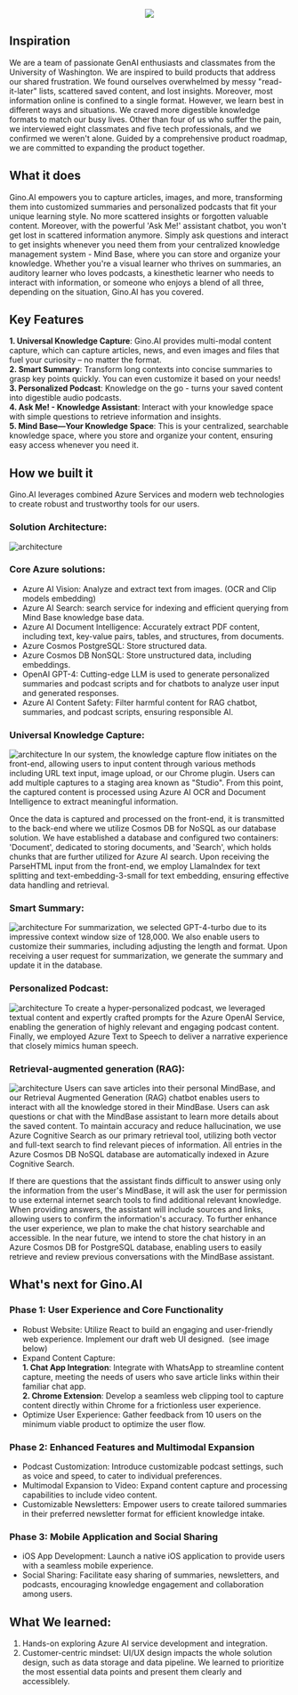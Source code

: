 <p align="center"><img src="https://github.com/aiearthhack/gino/blob/main/logo2.png"></p>


## Inspiration
We are a team of passionate GenAI enthusiasts and classmates from the University of Washington. We are inspired to build products that address our shared frustration. 
We found ourselves overwhelmed by messy "read-it-later" lists, scattered saved content, and lost insights. Moreover, most information online is confined to a single format. However, we learn best in different ways and situations. We craved more digestible knowledge formats to match our busy lives.
Other than four of us who suffer the pain, we interviewed eight classmates and five tech professionals, and we confirmed we weren't alone.
Guided by a comprehensive product roadmap, we are committed to expanding the product together.

## What it does
Gino.AI empowers you to capture articles, images, and more, transforming them into customized summaries and personalized podcasts that fit your unique learning style. No more scattered insights or forgotten valuable content.
Moreover, with the powerful 'Ask Me!' assistant chatbot, you won't get lost in scattered information anymore. Simply ask questions and interact to get insights whenever you need them from your centralized knowledge management system - Mind Base, where you can store and organize your knowledge.
Whether you're a visual learner who thrives on summaries, an auditory learner who loves podcasts, a kinesthetic learner who needs to interact with information, or someone who enjoys a blend of all three, depending on the situation, Gino.AI has you covered.
## Key Features <br>
**1. Universal Knowledge Capture**:  Gino.AI provides multi-modal content capture, which can capture articles, news, and even images and files that fuel your curiosity – no matter the format.  
**2. Smart Summary**:  Transform long contexts into concise summaries to grasp key points quickly. You can even customize it based on your needs!  
**3. Personalized Podcast**:
Knowledge on the go - turns your saved content into digestible audio podcasts.  
**4. Ask Me! - Knowledge Assistant**:
Interact with your knowledge space with simple questions to retrieve information and insights.  
**5. Mind Base—Your Knowledge Space**:
This is your centralized, searchable knowledge space, where you store and organize your content, ensuring easy access whenever you need it.  

## How we built it
Gino.AI leverages combined Azure Services and modern web technologies to create robust and trustworthy tools for our users. <br>
### Solution Architecture: <br>
![architecture](https://github.com/aiearthhack/gino/blob/main/Gino.AI%20general.png)
### Core Azure solutions:
* Azure AI Vision: Analyze and extract text from images. (OCR and Clip models embedding)<br>
* Azure AI Search: search service for indexing and efficient querying from Mind Base knowledge base data.<br>
* Azure AI Document Intelligence: Accurately extract PDF content, including text, key-value pairs, tables, and structures, from documents.<br>
* Azure Cosmos PostgreSQL: Store structured data. <br>
* Azure Cosmos DB NonSQL: Store unstructured data, including embeddings.<br>
* OpenAI GPT-4: Cutting-edge LLM is used to generate personalized summaries and podcast scripts and for chatbots to analyze user input and generated responses.<br>
* Azure AI Content Safety: Filter harmful content for RAG chatbot, summaries, and podcast scripts, ensuring responsible AI.
### Universal Knowledge Capture:
![architecture](https://github.com/aiearthhack/gino/blob/main/Gino.AI_%20Capture.png)
In our system, the knowledge capture flow initiates on the front-end, allowing users to input content through various methods including URL text input, image upload, or our Chrome plugin. Users can add multiple captures to a staging area known as "Studio". From this point, the captured content is processed using Azure AI OCR and Document Intelligence to extract meaningful information.

Once the data is captured and processed on the front-end, it is transmitted to the back-end where we utilize Cosmos DB for NoSQL as our database solution. We have established a database and configured two containers: 'Document', dedicated to storing documents, and 'Search', which holds chunks that are further utilized for Azure AI search. Upon receiving the ParseHTML input from the front-end, we employ LlamaIndex for text splitting and text-embedding-3-small for text embedding, ensuring effective data handling and retrieval.
### Smart Summary:
![architecture](https://github.com/aiearthhack/gino/blob/main/Gino.AI_summary.png)
For summarization, we selected GPT-4-turbo due to its impressive context window size of 128,000. We also enable users to customize their summaries, including adjusting the length and format. Upon receiving a user request for summarization, we generate the summary and update it in the database.

### Personalized Podcast:
![architecture](https://github.com/aiearthhack/gino/blob/main/Gino.AI_podcast.png)
To create a hyper-personalized podcast, we leveraged textual content and expertly crafted prompts for the Azure OpenAI Service, enabling the generation of highly relevant and engaging podcast content. Finally, we employed Azure Text to Speech to deliver a narrative experience that closely mimics human speech.

### Retrieval-augmented generation (RAG):
![architecture](https://github.com/aiearthhack/gino/blob/main/Gino.AI_RAG.png)
Users can save articles into their personal MindBase, and our Retrieval Augmented Generation (RAG) chatbot enables users to interact with all the knowledge stored in their MindBase. Users can ask questions or chat with the MindBase assistant to learn more details about the saved content. To maintain accuracy and reduce hallucination, we use Azure Cognitive Search as our primary retrieval tool, utilizing both vector and full-text search to find relevant pieces of information. All entries in the Azure Cosmos DB NoSQL database are automatically indexed in Azure Cognitive Search.

If there are questions that the assistant finds difficult to answer using only the information from the user's MindBase, it will ask the user for permission to use external internet search tools to find additional relevant knowledge. When providing answers, the assistant will include sources and links, allowing users to confirm the information's accuracy.
To further enhance the user experience, we plan to make the chat history searchable and accessible. In the near future, we intend to store the chat history in an Azure Cosmos DB for PostgreSQL database, enabling users to easily retrieve and review previous conversations with the MindBase assistant.

## What's next for Gino.AI
### Phase 1: User Experience and Core Functionality<br>
* Robust Website: Utilize React to build an engaging and user-friendly web experience. Implement our draft web UI designed.  (see image below)<br>
* Expand Content Capture: <br>
  **1. Chat App Integration**: Integrate with WhatsApp to streamline content capture, meeting the needs of users who save article links within their familiar chat app. <br>
  **2. Chrome Extension**: Develop a seamless web clipping tool to capture content directly within Chrome for a frictionless user experience.  <br>
* Optimize User Experience: Gather feedback from 10 users on the minimum viable product to optimize the user flow.  <br>
### Phase 2: Enhanced Features and Multimodal Expansion<br>
* Podcast Customization: Introduce customizable podcast settings, such as voice and speed, to cater to individual preferences.  <br>
* Multimodal Expansion to Video: Expand content capture and processing capabilities to include video content.  <br>
* Customizable Newsletters: Empower users to create tailored summaries in their preferred newsletter format for efficient knowledge intake.  <br>
### Phase 3: Mobile Application and Social Sharing <br>
* iOS App Development: Launch a native iOS application to provide users with a seamless mobile experience.  <br>
* Social Sharing: Facilitate easy sharing of summaries, newsletters, and podcasts, encouraging knowledge engagement and collaboration among users.  <br>

## What We learned: 
1. Hands-on exploring Azure AI service development and integration. <br>
2. Customer-centric mindset: UI/UX design impacts the whole solution design, such as data storage and data pipeline. We learned to prioritize the most essential data points and present them clearly and accessiblely. <br>
